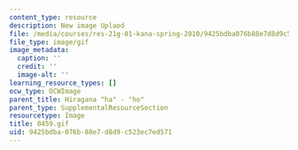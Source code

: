 ```yaml
---
content_type: resource
description: New image Uplaod
file: /media/courses/res-21g-01-kana-spring-2010/9425bdba076b88e7d8d9c523ec7ed571_0459.gif
file_type: image/gif
image_metadata:
  caption: ''
  credit: ''
  image-alt: ''
learning_resource_types: []
ocw_type: OCWImage
parent_title: Hiragana "ha" - "ho"
parent_type: SupplementalResourceSection
resourcetype: Image
title: 0459.gif
uid: 9425bdba-076b-88e7-d8d9-c523ec7ed571
---
```

